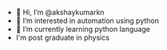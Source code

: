 - 👋 Hi, I’m @akshaykumarkn
- 👀 I’m interested in automation using python 
- 🌱 I’m currently learning python language
- I'm post graduate in physics
<!---
- 💞️ I’m looking to collaborate on ...
- 📫 How to reach me ...

<!---
akshaykumarkn/akshaykumarkn is a ✨ special ✨ repository because its `README.md` (this file) appears on your GitHub profile.
You can click the Preview link to take a look at your changes.
--->
